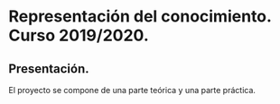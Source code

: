                                         
# Representación del conocimiento. Curso 2019/2020. 
## Presentación.
El proyecto se compone de una parte teórica y una parte práctica. 


